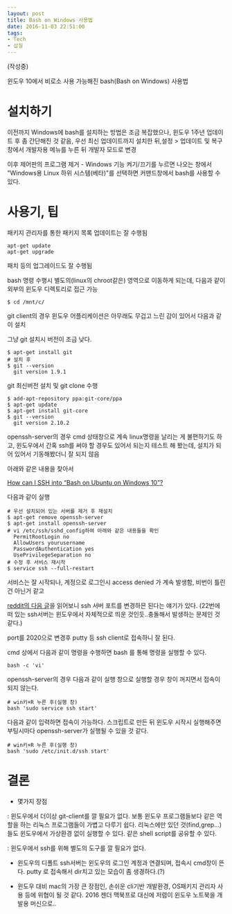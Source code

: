 ```yaml
---
layout: post
title: Bash on Windows 사용법
date: 2016-11-03 22:51:00
tags:
- Tech
- 삽질
---
```


(작성중)

윈도우 10에서 비로소 사용 가능해진 bash(Bash on Windows) 사용법


# 설치하기

이전까지 Windows에 bash를 설치하는 방법은 조금 복잡했으나, 윈도우 1주년 업데이트 후 좀 간단해진 것 같음, 우선 최신 업데이트까지 설치한 뒤,설정 > 업데이트 및 복구 창에서 개발자용 메뉴를 누른 뒤 개발자 모드로 변경

이후 제어판의 프로그램 제거 - Windows 기능 켜기/끄기를 누르면 나오는 창에서 "Windows용 Linux 하위 시스템(베타)"를 선택하면 커맨드창에서 bash를 사용할 수 있다.

# 사용기, 팁

패키지 관리자를 통한 패키지 목록 업데이트는 잘 수행됨

    apt-get update
    apt-get upgrade

패치 등의 업그레이드도 잘 수행됨

bash 명령 수행시 별도의(linux의 chroot같은) 영역으로 이동하게 되는데, 다음과 같이 외부의 윈도우 디렉토리로 접근 가능

    $ cd /mnt/c/

git client의 경우 윈도우 어플리케이션은 아무래도 무겁고 느린 감이 있어서 다음과 같이 설치

그냥 git 설치시 버전이 조금 낮다.

    $ apt-get install git
    # 설치 후
    $ git --version
      git version 1.9.1

git 최신버전 설치 및 git clone 수행

    $ add-apt-repository ppa:git-core/ppa
    $ apt-get update
    $ apt-get install git-core
    $ git --version
      git version 2.10.2

openssh-server의 경우 cmd 상태창으로 계속 linux명령을 날리는 게 불편하기도 하고, 윈도우에서 간혹 ssh를 써야 할 경우도 있어서 되는지 테스트 해 봤는데, 설치가 되어 있어서 기동해봤더니 잘 되지 않음

아래와 같은 내용을 찾아서

[How can I SSH into “Bash on Ubuntu on Windows 10”?](http://superuser.com/questions/1111591/how-can-i-ssh-into-bash-on-ubuntu-on-windows-10)

다음과 같이 실행

    # 우선 설치되어 있는 서버를 제거 후 재설치
    $ apt-get remove openssh-server
    $ apt-get install openssh-server
    # vi /etc/ssh/sshd_config하여 아래와 같은 내용들을 확인
      PermitRootLogin no
      AllowUsers yourusername
      PasswordAuthentication yes
      UsePrivilegeSeparation no
    # 수정 후 서비스 재시작
    $ service ssh --full-restart

서비스는 잘 시작되나, 계정으로 로그인시 access denied 가 계속 발생함, 비번이 틀린 건 아닌거 같고

[reddit의 다음 글](https://www.reddit.com/r/Windows10/comments/4vx5a3/enabling_openssh_remote_ssh_logins_via_bash_on/)을 읽어보니 ssh 서버 포트를 변경하믄 된다는 얘기가 있다. (22번에 떠 있는 ssh서버는 윈도우에서 자체적으로 띄운 것인듯..충돌해서 발생하는 문제인 것 같다.)

port를 2020으로 변경후 putty 등 ssh client로 접속하니 잘 된다.


cmd 상에서 다음과 같이 명령을 수행하면 bash 를 통해 명령을 실행할 수 있다.

    bash -c 'vi'

openssh-server의 경우 다음과 같이 실행 창으로 실행할 경우 창이 꺼지면서 접속이 되지 않는다.

    # win키+R 누른 후(실행 창)
    bash 'sudo service ssh start'

다음과 같이 입력하면 접속이 가능하다. 스크립트로 만든 뒤 윈도우 시작시 실행해주면 부팅시마다 openssh-server가 실행될 수 있을 것 같다.

    # win키+R 누른 후(실행 창)
    bash 'sudo /etc/init.d/ssh start'


# 결론

- 몇가지 장점

: 윈도우에서 더이상 git-client를 깔 필요가 없다. 보통 윈도우 프로그램들보다 같은 역할을 하는 리눅스 프로그램들이 가볍고 다루기 쉽다. 리눅스에만 있던 것(find,grep...)들도 윈도우에서 가상환경 없이 실행할 수 있다. 같은 shell script를 공유할 수 있다.

: 윈도우에서 ssh를 위해 별도의 도구를 깔 필요가 없다.

- 윈도우의 디폴트 ssh서버는 윈도우의 로그인 계정과 연결되며, 접속시 cmd창이 뜬다. putty 로 접속해서 dir치고 있는 모습이 좀 생경하다.(?)

- 윈도우 대비 mac의 가장 큰 장점인, 손쉬운 cli기반 개발환경, OS패키지 관리자 사용 등에 위협이 될 것 같다. 2016 젠더 맥북프로 대신에 저렴이 윈도우 노트북을 개발용 머신으로..
